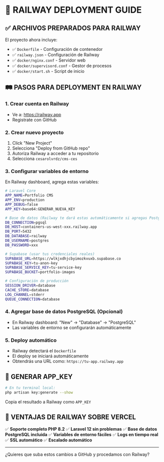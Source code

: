 # 🚀 RAILWAY DEPLOYMENT GUIDE

## ✅ ARCHIVOS PREPARADOS PARA RAILWAY

El proyecto ahora incluye:
- ✅ `Dockerfile` - Configuración de contenedor
- ✅ `railway.json` - Configuración de Railway
- ✅ `docker/nginx.conf` - Servidor web
- ✅ `docker/supervisord.conf` - Gestor de procesos
- ✅ `docker/start.sh` - Script de inicio

## 🛤️ PASOS PARA DEPLOYMENT EN RAILWAY

### 1. Crear cuenta en Railway
- Ve a: https://railway.app
- Registrate con GitHub

### 2. Crear nuevo proyecto
1. Click "New Project"
2. Selecciona "Deploy from GitHub repo"
3. Autoriza Railway a acceder a tu repositorio
4. Selecciona `cesarolvrdz/cms-ces`

### 3. Configurar variables de entorno
En Railway dashboard, agrega estas variables:

```bash
# Laravel Core
APP_NAME=Portfolio CMS
APP_ENV=production
APP_DEBUG=false
APP_KEY=base64:GENERAR_NUEVA_KEY

# Base de datos (Railway te dará estas automáticamente si agregas PostgreSQL)
DB_CONNECTION=pgsql
DB_HOST=containers-us-west-xxx.railway.app
DB_PORT=5432
DB_DATABASE=railway
DB_USERNAME=postgres
DB_PASSWORD=xxx

# Supabase (usar tus credenciales reales)
SUPABASE_URL=https://wlkjxdhjcbyimozkvuxb.supabase.co
SUPABASE_KEY=tu-anon-key
SUPABASE_SERVICE_KEY=tu-service-key
SUPABASE_BUCKET=portfolio-images

# Configuración de producción
SESSION_DRIVER=database
CACHE_STORE=database
LOG_CHANNEL=stderr
QUEUE_CONNECTION=database
```

### 4. Agregar base de datos PostgreSQL (Opcional)
- En Railway dashboard: "New" → "Database" → "PostgreSQL"
- Las variables de entorno se configurarán automáticamente

### 5. Deploy automático
- Railway detectará el `Dockerfile`
- El deploy se iniciará automáticamente
- Obtendrás una URL como: `https://tu-app.railway.app`

## 🔑 GENERAR APP_KEY

```bash
# En tu terminal local:
php artisan key:generate --show
```

Copia el resultado a Railway como `APP_KEY`

## 🎯 VENTAJAS DE RAILWAY SOBRE VERCEL

✅ **Soporte completo PHP 8.2**
✅ **Laravel 12 sin problemas**
✅ **Base de datos PostgreSQL incluida**
✅ **Variables de entorno fáciles**
✅ **Logs en tiempo real**
✅ **SSL automático**
✅ **Escalado automático**

---

¿Quieres que suba estos cambios a GitHub y procedamos con Railway?

